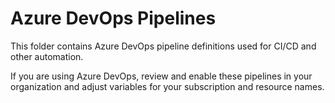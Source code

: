 # Azure DevOps Pipelines

This folder contains Azure DevOps pipeline definitions used for CI/CD and other automation.

If you are using Azure DevOps, review and enable these pipelines in your organization and adjust variables for your subscription and resource names.
